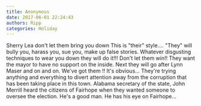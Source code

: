```yaml
---
title: Anonymous
date: 2017-06-01 22:24:43
authors: Ripp
categories: Holiday
---
```


 Sherry Lea don't let them bring you down 
This is "their" style.... "They" will bully you, harass you, sue you, make up false stories.  Whatever disgusting techniques to wear you down they will do it!!!
Don't let them win!! They want the mayor to have no support on the inside. Next they will go after Lynn Maser and on and on.  We've got them !! It's obvious... They're trying anything and everything to divert attention away from the corruption that has been taking place in this town. 
Alabama secretary of the state, John Merrill heard the citizens of Fairhope when they wanted someone to oversee the election. He's a good man.  He has his eye on Fairhope...